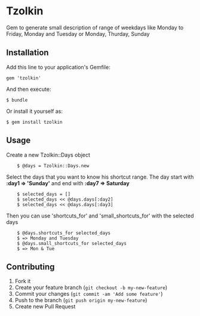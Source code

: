 # Tzolkin

Gem to generate small description of range of weekdays like Monday to Friday, Monday and Tuesday or Monday, Thurday, Sunday

## Installation

Add this line to your application's Gemfile:

    gem 'tzolkin'

And then execute:

    $ bundle

Or install it yourself as:

    $ gem install tzolkin

## Usage

Create a new Tzolkin::Days object

		$ @days = Tzolkin::Days.new
		
Select the days that you want to know his shortcut range. The day start with **:day1 => 'Sunday'** and end with **:day7 => Saturday**

		$ selected_days = []
		$ selected_days << @days.days[:day2]
		$ selected_days << @days.days[:day3]

Then you can use 'shortcuts_for' and 'small_shortcuts_for' with the selected days
		
		$ @days.shortcuts_for selected_days
		$ => Monday and Tuesday
		$ @days.small_shortcuts_for selected_days
		$ => Mon & Tue

## Contributing

1. Fork it
2. Create your feature branch (`git checkout -b my-new-feature`)
3. Commit your changes (`git commit -am 'Add some feature'`)
4. Push to the branch (`git push origin my-new-feature`)
5. Create new Pull Request
